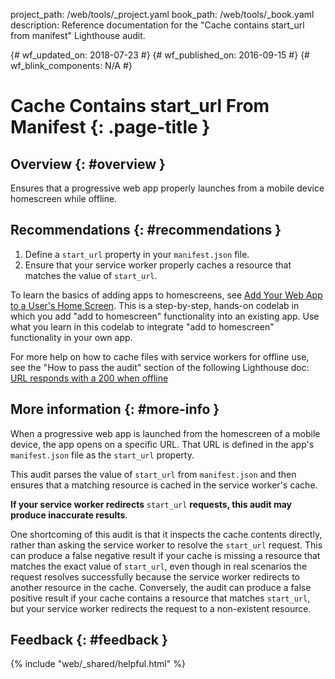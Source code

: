 project_path: /web/tools/_project.yaml
book_path: /web/tools/_book.yaml
description: Reference documentation for the "Cache contains start_url from manifest" Lighthouse audit.

{# wf_updated_on: 2018-07-23 #}
{# wf_published_on: 2016-09-15 #}
{# wf_blink_components: N/A #}

# Cache Contains start_url From Manifest  {: .page-title }

## Overview {: #overview }

Ensures that a progressive web app properly launches from a mobile device
homescreen while offline.

## Recommendations {: #recommendations }

1. Define a `start_url` property in your `manifest.json` file.
2. Ensure that your service worker properly caches a resource that matches
   the value of `start_url`.

To learn the basics of adding apps to homescreens,
see [Add Your Web App to a User's Home
Screen](https://codelabs.developers.google.com/codelabs/add-to-home-screen).
This is a step-by-step, hands-on codelab in which you add "add to
homescreen" functionality into an existing app. Use what you learn in
this codelab to integrate "add to homescreen" functionality in your own app.

For more help on how to cache files with service workers for offline use,
see the "How to pass the audit" section of the following Lighthouse doc:
[URL responds with a 200 when offline](http-200-when-offline#recommendations)

## More information {: #more-info }

When a progressive web app is launched from the homescreen of a mobile
device, the app opens on a specific URL. That URL is defined in the app's
`manifest.json` file as the `start_url` property.

This audit parses the value of `start_url` from `manifest.json` and then
ensures that a matching resource is cached in the service worker's cache.

**If your service worker redirects** `start_url` **requests, this audit
may produce inaccurate results**.

One shortcoming of this audit is that it inspects the cache contents
directly, rather than asking the service worker to resolve the `start_url`
request. This can produce a false negative result if your cache is missing
a resource that matches the exact value of `start_url`, even though in
real scenarios the request resolves successfully because the service
worker redirects to another resource in the cache. Conversely, the audit can
produce a false positive result if your cache contains a resource that
matches `start_url`, but your service worker redirects the request to
a non-existent resource.

## Feedback {: #feedback }

{% include "web/_shared/helpful.html" %}
